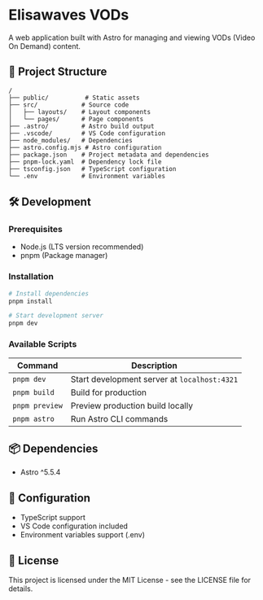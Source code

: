 # Elisawaves VODs

A web application built with Astro for managing and viewing VODs (Video On Demand) content.

## 🚀 Project Structure

```text
/
├── public/          # Static assets
├── src/            # Source code
│   ├── layouts/    # Layout components
│   └── pages/      # Page components
├── .astro/         # Astro build output
├── .vscode/        # VS Code configuration
├── node_modules/   # Dependencies
├── astro.config.mjs # Astro configuration
├── package.json    # Project metadata and dependencies
├── pnpm-lock.yaml  # Dependency lock file
├── tsconfig.json   # TypeScript configuration
└── .env            # Environment variables
```

## 🛠️ Development

### Prerequisites

- Node.js (LTS version recommended)
- pnpm (Package manager)

### Installation

```bash
# Install dependencies
pnpm install

# Start development server
pnpm dev
```

### Available Scripts

| Command           | Description                                    |
|------------------|------------------------------------------------|
| `pnpm dev`       | Start development server at `localhost:4321`   |
| `pnpm build`     | Build for production                           |
| `pnpm preview`   | Preview production build locally               |
| `pnpm astro`     | Run Astro CLI commands                         |

## 📦 Dependencies

- Astro ^5.5.4

## 🔧 Configuration

- TypeScript support
- VS Code configuration included
- Environment variables support (.env)

## 📝 License

This project is licensed under the MIT License - see the LICENSE file for details.
